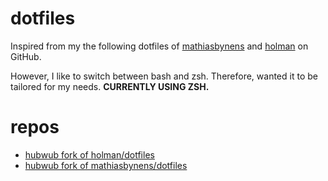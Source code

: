 # dotfiles

Inspired from my the following dotfiles of [mathiasbynens](https://github.com/mathiasbynens/dotfiles) and [holman](https://github.com/holman/dotfiles) on GitHub.

However, I like to switch between bash and zsh. Therefore, wanted it to be tailored for my needs. **CURRENTLY USING ZSH.**

# repos

- [hubwub fork of holman/dotfiles](https://github.com/hubwub/holman-dotfiles)
- [hubwub fork of
    mathiasbynens/dotfiles](https://github.com/hubwub/mathiasbynens-dotfiles)
